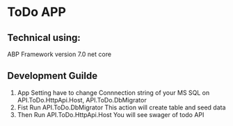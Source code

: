 #  ToDo APP
## Technical using:
ABP Framework version 7.0 net core 
## Development Guilde
1. App Setting have to change  Connnection string of your MS SQL on API.ToDo.HttpApi.Host, API.ToDo.DbMigrator
2. Fist Run API.ToDo.DbMigrator
This action will create table and seed data
3. Then Run API.ToDo.HttpApi.Host
You will see swager of todo API